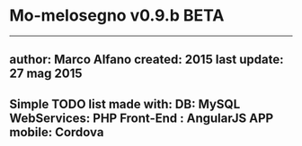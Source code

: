 # Mo-melosegno v0.9.b BETA
---------------------------
author: Marco Alfano
created: 2015
last update: 27 mag 2015
---------------------------
Simple TODO list made with:
  DB:           MySQL
  WebServices:  PHP
  Front-End :   AngularJS
  APP mobile:   Cordova
---------------------------
